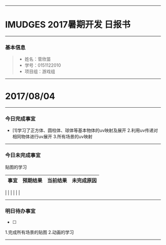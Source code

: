 -------
# IMUDGES 2017暑期开发 日报书
-------


### 基本信息
> * 姓名：菅欣苗
> * 学号：0151122010
> * 项目组：游戏组

-------


# 2017/08/04

-------

### 今日完成事宜
- [1]学习了正方体、圆柱体、球体等基本物体的uv映射及展开
2.利用uv传递对相同物体进行uv展开
3.所有场景的uv映射

-----
### 今日未完成事宜

贴图的学习

| 事宜     |预期结果| 当前结果  | 未完成原因   | 
| --------   | -----:  | -----:  | :----:  |
|
|  |   |   |   |


------
### 明日待办事宜

- [ ] 
1.完成所有场景的贴图
2.动画的学习

-------
